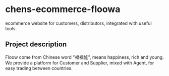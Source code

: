 # chens-ecommerce-floowa
ecommerce website for customers, distributors, integrated with useful tools.

## Project description
Floow come from Chinese word "福䘵娃", means happiness, rich and young.
We provide a platform for Customer and Supplier, mixed with Agent, for easy trading between countries.
